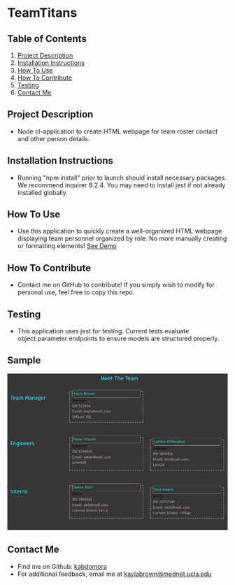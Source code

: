 # TeamTitans

  ## Table of Contents
  1. [Project Description](#project-description)
  2. [Installation Instructions](#installation-instructions)
  3. [How To Use](#how-to-use)
  4. [How To Contribute](#how-to-contribute)
  5. [Testing](#testing)
  6. [Contact Me](#contact-me)

  ## Project Description
  * Node cl-application to create HTML webpage for team roster contact and other person details.

  ## Installation Instructions
  * Running "npm install" prior to launch should install necessary packages. We recommend inquirer 8.2.4. You may need to install jest if not already installed globally.

  ## How To Use
  * Use this application to quickly create a well-organized HTML webpage displaying team personnel organized by role. No more manually creating or formatting elements! 
  [See Demo](https://drive.google.com/file/d/1OSY-h6Gm_JNygWJnDqIAjLJA3EDzwVHo/view?usp=sharing)

  ## How To Contribute
  * Contact me on GitHub to contribute! If you simply wish to modify for personal use, feel free to copy this repo.
  
  ## Testing
  * This application uses jest for testing. Current tests evaluate object.parameter endpoints to ensure models are structured properly. 
  
  ## Sample
  ![Screenshot](Screenshot.JPG)

  ## Contact Me
  * Find me on Github: [kabdomora](http://github.com/kabdomora)
  * For additional feedback, email me at [kaylabrown@mednet.ucla.edu](mailto:kaylabrown@mednet.ucla.edu)
